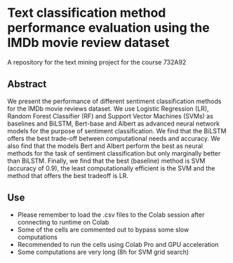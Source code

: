 # Text classification method performance evaluation using the IMDb movie review dataset
 A repository for the text mining project for the course 732A92

## Abstract
We present the performance of different sentiment classification methods for the IMDb movie reviews dataset. We use Logistic Regression (LR), Random Forest Classifier (RF) and Support Vector Machines (SVMs) as baselines and BiLSTM, Bert-base and Albert as advanced neural network models for the purpose of sentiment classification. We find that the BiLSTM offers the best trade-off between computational needs and accuracy. We also find that the models Bert and Albert perform the best as neural methods for the task of sentiment classification but only marginally better than BiLSTM. Finally, we find that the best (baseline) method is SVM (accuracy of 0.9), the least computationally efficient is the SVM and the method that offers the best tradeoff is LR.



## Use

- Please remember to load the .csv files to the Colab session after connecting to runtime on Colab
- Some of the cells are commented out to bypass some slow computations
- Recommended to run the cells using Colab Pro and GPU acceleration
- Some computations are very long (8h for SVM grid search)
